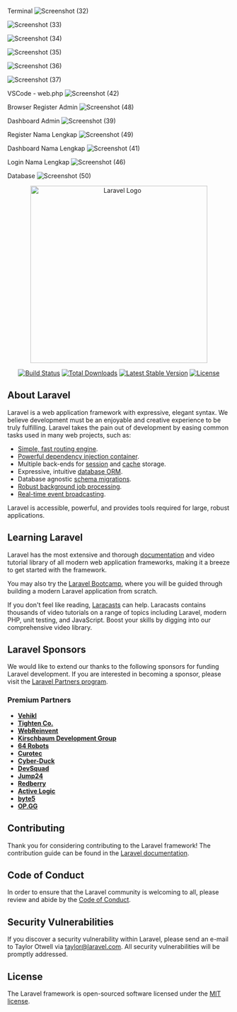Terminal
![Screenshot (32)](https://github.com/user-attachments/assets/72fffd59-9e00-449f-adaf-2d3722126a32)

![Screenshot (33)](https://github.com/user-attachments/assets/575cc9ff-6060-4752-ab40-d40cbf293f68)

![Screenshot (34)](https://github.com/user-attachments/assets/027997bc-9463-4b91-b747-c96217be3d63)

![Screenshot (35)](https://github.com/user-attachments/assets/e0ae6d58-20fb-4a74-9647-f614fcf8d708)

![Screenshot (36)](https://github.com/user-attachments/assets/dc1d9aba-3149-49ec-9bfa-b2add4cefcc8)

![Screenshot (37)](https://github.com/user-attachments/assets/e3daa79a-c0f5-4e2a-b0be-35f7cb41139b)

VSCode - web.php
![Screenshot (42)](https://github.com/user-attachments/assets/370f05af-fbb2-41df-bd16-78cdde63e517)

Browser
Register Admin
![Screenshot (48)](https://github.com/user-attachments/assets/df0bfb32-3ce0-4acb-a06a-88ea9ef5f532)

Dashboard Admin
![Screenshot (39)](https://github.com/user-attachments/assets/9491ef6c-693c-4fba-8708-0df21103b424)

Register Nama Lengkap
![Screenshot (49)](https://github.com/user-attachments/assets/c751bddd-9bed-47f3-85e3-00e6d7708a05)

Dashboard Nama Lengkap
![Screenshot (41)](https://github.com/user-attachments/assets/9e0f63a1-2fb0-4f16-88ed-fd4c51a28726)

Login Nama Lengkap
![Screenshot (46)](https://github.com/user-attachments/assets/420e34fe-2eef-4f75-9f99-f4109f9f2fa1)

Database
![Screenshot (50)](https://github.com/user-attachments/assets/ab98cb5e-65cb-48de-87b9-135d87ae2d38)

<p align="center"><a href="https://laravel.com" target="_blank"><img src="https://raw.githubusercontent.com/laravel/art/master/logo-lockup/5%20SVG/2%20CMYK/1%20Full%20Color/laravel-logolockup-cmyk-red.svg" width="400" alt="Laravel Logo"></a></p>

<p align="center">
<a href="https://github.com/laravel/framework/actions"><img src="https://github.com/laravel/framework/workflows/tests/badge.svg" alt="Build Status"></a>
<a href="https://packagist.org/packages/laravel/framework"><img src="https://img.shields.io/packagist/dt/laravel/framework" alt="Total Downloads"></a>
<a href="https://packagist.org/packages/laravel/framework"><img src="https://img.shields.io/packagist/v/laravel/framework" alt="Latest Stable Version"></a>
<a href="https://packagist.org/packages/laravel/framework"><img src="https://img.shields.io/packagist/l/laravel/framework" alt="License"></a>
</p>

## About Laravel

Laravel is a web application framework with expressive, elegant syntax. We believe development must be an enjoyable and creative experience to be truly fulfilling. Laravel takes the pain out of development by easing common tasks used in many web projects, such as:

- [Simple, fast routing engine](https://laravel.com/docs/routing).
- [Powerful dependency injection container](https://laravel.com/docs/container).
- Multiple back-ends for [session](https://laravel.com/docs/session) and [cache](https://laravel.com/docs/cache) storage.
- Expressive, intuitive [database ORM](https://laravel.com/docs/eloquent).
- Database agnostic [schema migrations](https://laravel.com/docs/migrations).
- [Robust background job processing](https://laravel.com/docs/queues).
- [Real-time event broadcasting](https://laravel.com/docs/broadcasting).

Laravel is accessible, powerful, and provides tools required for large, robust applications.

## Learning Laravel

Laravel has the most extensive and thorough [documentation](https://laravel.com/docs) and video tutorial library of all modern web application frameworks, making it a breeze to get started with the framework.

You may also try the [Laravel Bootcamp](https://bootcamp.laravel.com), where you will be guided through building a modern Laravel application from scratch.

If you don't feel like reading, [Laracasts](https://laracasts.com) can help. Laracasts contains thousands of video tutorials on a range of topics including Laravel, modern PHP, unit testing, and JavaScript. Boost your skills by digging into our comprehensive video library.

## Laravel Sponsors

We would like to extend our thanks to the following sponsors for funding Laravel development. If you are interested in becoming a sponsor, please visit the [Laravel Partners program](https://partners.laravel.com).

### Premium Partners

- **[Vehikl](https://vehikl.com/)**
- **[Tighten Co.](https://tighten.co)**
- **[WebReinvent](https://webreinvent.com/)**
- **[Kirschbaum Development Group](https://kirschbaumdevelopment.com)**
- **[64 Robots](https://64robots.com)**
- **[Curotec](https://www.curotec.com/services/technologies/laravel/)**
- **[Cyber-Duck](https://cyber-duck.co.uk)**
- **[DevSquad](https://devsquad.com/hire-laravel-developers)**
- **[Jump24](https://jump24.co.uk)**
- **[Redberry](https://redberry.international/laravel/)**
- **[Active Logic](https://activelogic.com)**
- **[byte5](https://byte5.de)**
- **[OP.GG](https://op.gg)**

## Contributing

Thank you for considering contributing to the Laravel framework! The contribution guide can be found in the [Laravel documentation](https://laravel.com/docs/contributions).

## Code of Conduct

In order to ensure that the Laravel community is welcoming to all, please review and abide by the [Code of Conduct](https://laravel.com/docs/contributions#code-of-conduct).

## Security Vulnerabilities

If you discover a security vulnerability within Laravel, please send an e-mail to Taylor Otwell via [taylor@laravel.com](mailto:taylor@laravel.com). All security vulnerabilities will be promptly addressed.

## License

The Laravel framework is open-sourced software licensed under the [MIT license](https://opensource.org/licenses/MIT).
